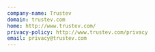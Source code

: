 ```yaml
---
company-name: Trustev
domain: trustev.com
home: http://www.trustev.com/
privacy-policy: http://www.trustev.com/privacy
email: privacy@trustev.com
---
```




